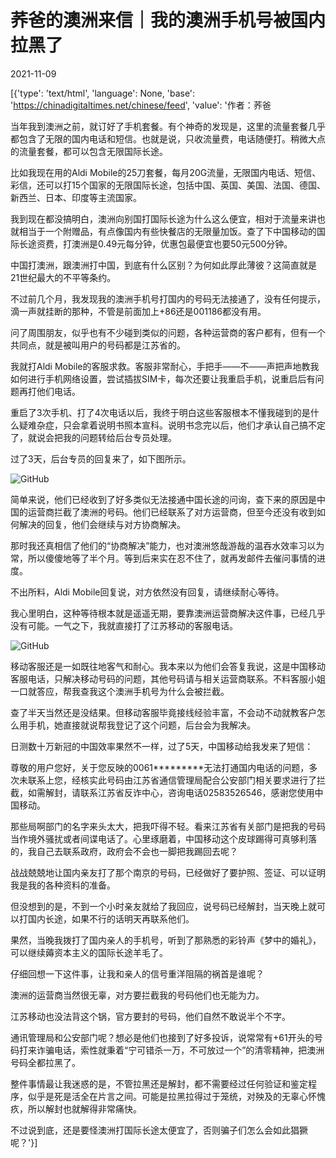 # 荞爸的澳洲来信｜我的澳洲手机号被国内拉黑了

2021-11-09

[{'type': 'text/html', 'language': None, 'base': 'https://chinadigitaltimes.net/chinese/feed', 'value': '作者：荞爸

当年我到澳洲之前，就订好了手机套餐。有个神奇的发现是，这里的流量套餐几乎都包含了无限的国内电话和短信。也就是说，只收流量费，电话随便打。稍微大点的流量套餐，都可以包含无限国际长途。

比如我现在用的Aldi Mobile的25刀套餐，每月20G流量，无限国内电话、短信、彩信，还可以打15个国家的无限国际长途，包括中国、英国、美国、法国、德国、新西兰、日本、印度等主流国家。

我到现在都没搞明白，澳洲向别国打国际长途为什么这么便宜，相对于流量来讲也就相当于一个附赠品，有点像国内有些快餐店的无限量加饭。查了下中国移动的国际长途资费，打澳洲是0.49元每分钟，优惠包最便宜也要50元500分钟。

中国打澳洲，跟澳洲打中国，到底有什么区别？为何如此厚此薄彼？这简直就是21世纪最大的不平等条约。



不过前几个月，我发现我的澳洲手机号打国内的号码无法接通了，没有任何提示，滴一声就挂断的那种，不管是前面加上+86还是001186都没有用。

问了周围朋友，似乎也有不少碰到类似的问题，各种运营商的客户都有，但有一个共同点，就是被叫用户的号码都是江苏省的。

我就打Aldi Mobile的客服求救。客服非常耐心，手把手——不——声把声地教我如何进行手机网络设置，尝试插拔SIM卡，每次还要让我重启手机，说重启后有问题再打他们电话。

重启了3次手机、打了4次电话以后，我终于明白这些客服根本不懂我碰到的是什么疑难杂症，只会拿着说明书照本宣科。说明书念完以后，他们才承认自己搞不定了，就说会把我的问题转给后台专员处理。

过了3天，后台专员的回复来了，如下图所示。

![GitHub](https://chinadigitaltimes.net/chinese/files/2021/11/post-673094-618accab1838d.png)

简单来说，他们已经收到了好多类似无法接通中国长途的问询，查下来的原因是中国的运营商拦截了澳洲的号码。他们已经联系了对方运营商，但至今还没有收到如何解决的回复，他们会继续与对方协商解决。

那时我还真相信了他们的“协商解决”能力，也对澳洲悠哉游哉的温吞水效率习以为常，所以傻傻地等了半个月。等到后来实在忍不住了，就再发邮件去催问事情的进度。

不出所料，Aldi Mobile回复说，对方依然没有回复，请继续耐心等待。

我心里明白，这种等待根本就是遥遥无期，要靠澳洲运营商解决这件事，已经几乎没有可能。一气之下，我就直接打了江苏移动的客服电话。

![GitHub](https://chinadigitaltimes.net/chinese/files/2021/11/post-673094-618accab1eb3b.)

移动客服还是一如既往地客气和耐心。我本来以为他们会答复我说，这是中国移动客服电话，只解决移动号码的问题，其他号码请与相关运营商联系。不料客服小姐一口就答应，帮我查我这个澳洲手机号为什么会被拦截。

查了半天当然还是没结果。但移动客服毕竟接线经验丰富，不会动不动就教客户怎么用手机，她直接就说帮我登记了这个问题，后台会为我解决。

日测数十万新冠的中国效率果然不一样，过了5天，中国移动给我发来了短信：

尊敬的用户您好，关于您反映的0061*********无法打通国内电话的问题，多次未联系上您，经核实此号码由江苏省通信管理局配合公安部门相关要求进行了拦截，如需解封，请联系江苏省反诈中心，咨询电话02583526546，感谢您使用中国移动。

那些局啊部门的名字来头太大，把我吓得不轻。看来江苏省有关部门是把我的号码当作境外骚扰或者间谍电话了。心里琢磨着，中国移动这个皮球踢得可真够利落的，我自己去联系政府，政府会不会也一脚把我踢回去呢？

战战兢兢地让国内亲友打了那个南京的号码，已经做好了要护照、签证、可以证明我是我的各种资料的准备。

但没想到的是，不到一个小时亲友就给了我回应，说号码已经解封，当天晚上就可以打国内长途，如果不行的话明天再联系他们。

果然，当晚我拨打了国内亲人的手机号，听到了那熟悉的彩铃声《梦中的婚礼》，可以继续薅资本主义的国际长途羊毛了。

仔细回想一下这件事，让我和亲人的信号重洋阻隔的祸首是谁呢？

澳洲的运营商当然很无辜，对方要拦截我的号码他们也无能为力。

江苏移动也没法背这个锅，官方要封的号码，他们自然不敢说半个不字。

通讯管理局和公安部门呢？想必是他们也接到了好多投诉，说常常有+61开头的号码打来诈骗电话，索性就秉着“宁可错杀一万，不可放过一个”的清零精神，把澳洲号码全都拉黑了。

整件事情最让我迷惑的是，不管拉黑还是解封，都不需要经过任何验证和鉴定程序，似乎是死是活全在片言之间。可能是拉黑拉得过于笼统，对殃及的无辜心怀愧疚，所以解封也就解得非常痛快。

不过说到底，还是要怪澳洲打国际长途太便宜了，否则骗子们怎么会如此猖獗呢？'}]